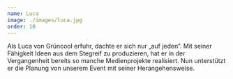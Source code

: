 ```yaml
---
name: Luca
image: ./images/luca.jpg
order: 10
---
```


Als Luca von Grüncool erfuhr, dachte er sich nur „auf jeden“. Mit seiner Fähigkeit Ideen aus dem Stegreif zu produzieren, hat er in der Vergangenheit bereits so manche Medienprojekte realisiert. Nun unterstützt er die Planung von unserem Event mit seiner Herangehensweise.
